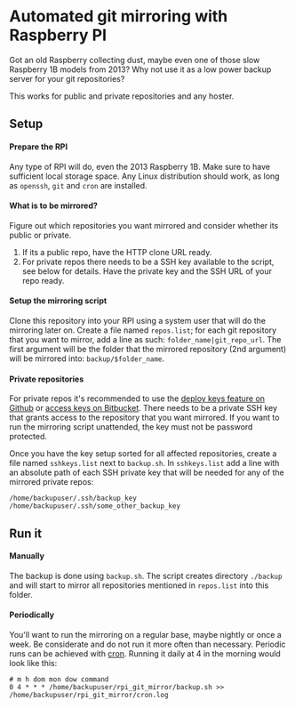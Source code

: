 # Automated git mirroring with Raspberry PI

Got an old Raspberry collecting dust, maybe even one of those slow Raspberry 1B models from 2013? Why not use it as a low power backup server for your git repositories?

This works for public and private repositories and any hoster.

## Setup

#### Prepare the RPI
Any type of RPI will do, even the 2013 Raspberry 1B. Make sure to have sufficient local storage space. Any Linux distribution should work, as long as `openssh`, `git` and `cron` are installed.

#### What is to be mirrored?
Figure out which repositories you want mirrored and consider whether its public or private.
1) If its a public repo, have the HTTP clone URL ready.
1) For private repos there needs to be a SSH key available to the script, see below for details. Have the private key and the SSH URL of your repo ready.

#### Setup the mirroring script
Clone this repository into your RPI using a system user that will do the mirroring later on. Create a file named `repos.list`; for each git repository that you want to mirror, add a line as such: `folder_name|git_repo_url`. The first argument will be the folder that the mirrored repository (2nd argument) will be mirrored into: `backup/$folder_name`.

#### Private repositories 
For private repos it's recommended to use the [deploy keys feature on Github](https://developer.github.com/v3/guides/managing-deploy-keys/#deploy-keys) or [access keys on Bitbucket](https://confluence.atlassian.com/bitbucket/access-keys-294486051.html). There needs to be a private SSH key that grants access to the repository that you want mirrored. If you want to run the mirroring script unattended, the key must not be password protected.

Once you have the key setup sorted for all affected repositories, create a file named `sshkeys.list` next to `backup.sh`. In `sshkeys.list` add a line with an absolute path of each SSH private key that will be needed for any of the mirrored private repos:

```
/home/backupuser/.ssh/backup_key
/home/backupuser/.ssh/some_other_backup_key
```

## Run it

#### Manually
The backup is done using `backup.sh`. The script creates directory `./backup` and will start to mirror all repositories mentioned in `repos.list` into this folder.

#### Periodically
You'll want to run the mirroring on a regular base, maybe nightly or once a week. Be considerate and do not run it more often than necessary.
Periodic runs can be achieved with [cron](https://help.ubuntu.com/community/CronHowto). Running it daily at 4 in the morning would look like this:
```
# m h dom mon dow command
0 4 * * * /home/backupuser/rpi_git_mirror/backup.sh >> /home/backupuser/rpi_git_mirror/cron.log
```
